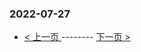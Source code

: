 ### 2022-07-27 
 

- [ < 上一页 ](https://github.com/able8/weibo-hot-record/blob/master/2022-07-26.md) -------- [ 下一页 > ](https://github.com/able8/weibo-hot-record/blob/master/2022-07-28.md)